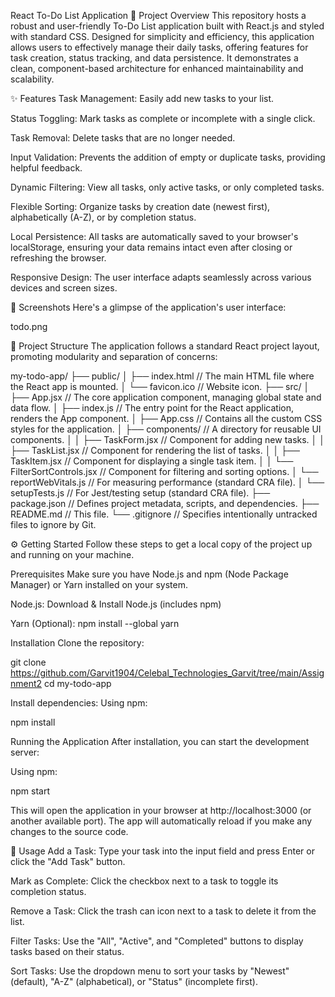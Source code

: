React To-Do List Application
🚀 Project Overview
This repository hosts a robust and user-friendly To-Do List application built with React.js and styled with standard CSS. Designed for simplicity and efficiency, this application allows users to effectively manage their daily tasks, offering features for task creation, status tracking, and data persistence. It demonstrates a clean, component-based architecture for enhanced maintainability and scalability.

✨ Features
Task Management: Easily add new tasks to your list.

Status Toggling: Mark tasks as complete or incomplete with a single click.

Task Removal: Delete tasks that are no longer needed.

Input Validation: Prevents the addition of empty or duplicate tasks, providing helpful feedback.

Dynamic Filtering: View all tasks, only active tasks, or only completed tasks.

Flexible Sorting: Organize tasks by creation date (newest first), alphabetically (A-Z), or by completion status.

Local Persistence: All tasks are automatically saved to your browser's localStorage, ensuring your data remains intact even after closing or refreshing the browser.

Responsive Design: The user interface adapts seamlessly across various devices and screen sizes.

📸 Screenshots
Here's a glimpse of the application's user interface:

todo.png



📁 Project Structure
The application follows a standard React project layout, promoting modularity and separation of concerns:

my-todo-app/
├── public/
│   ├── index.html       // The main HTML file where the React app is mounted.
│   └── favicon.ico      // Website icon.
├── src/
│   ├── App.jsx          // The core application component, managing global state and data flow.
│   ├── index.js         // The entry point for the React application, renders the App component.
│   ├── App.css          // Contains all the custom CSS styles for the application.
│   ├── components/      // A directory for reusable UI components.
│   │   ├── TaskForm.jsx           // Component for adding new tasks.
│   │   ├── TaskList.jsx           // Component for rendering the list of tasks.
│   │   ├── TaskItem.jsx           // Component for displaying a single task item.
│   │   └── FilterSortControls.jsx // Component for filtering and sorting options.
│   └── reportWebVitals.js // For measuring performance (standard CRA file).
│   └── setupTests.js      // For Jest/testing setup (standard CRA file).
├── package.json         // Defines project metadata, scripts, and dependencies.
├── README.md            // This file.
└── .gitignore           // Specifies intentionally untracked files to ignore by Git.

⚙️ Getting Started
Follow these steps to get a local copy of the project up and running on your machine.

Prerequisites
Make sure you have Node.js and npm (Node Package Manager) or Yarn installed on your system.

Node.js: Download & Install Node.js (includes npm)

Yarn (Optional): npm install --global yarn

Installation
Clone the repository:

git clone <https://github.com/Garvit1904/Celebal_Technologies_Garvit/tree/main/Assignment2>
cd my-todo-app

Install dependencies:
Using npm:

npm install

Running the Application
After installation, you can start the development server:

Using npm:

npm start

This will open the application in your browser at http://localhost:3000 (or another available port). The app will automatically reload if you make any changes to the source code.

🎯 Usage
Add a Task: Type your task into the input field and press Enter or click the "Add Task" button.

Mark as Complete: Click the checkbox next to a task to toggle its completion status.

Remove a Task: Click the trash can icon next to a task to delete it from the list.

Filter Tasks: Use the "All", "Active", and "Completed" buttons to display tasks based on their status.

Sort Tasks: Use the dropdown menu to sort your tasks by "Newest" (default), "A-Z" (alphabetical), or "Status" (incomplete first).

